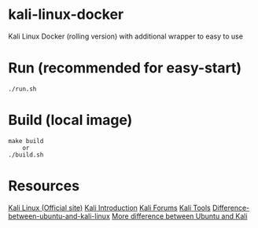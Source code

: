 # kali-linux-docker
Kali Linux Docker (rolling version) with additional wrapper to easy to use

# Run (recommended for easy-start)

```
./run.sh
```

# Build (local image)
```
make build
    or
./build.sh
```

# Resources
[Kali Linux (Official site)](https://www.kali.org/)
[Kali Introduction](https://www.kali.org/docs/introduction/)
[Kali Forums](https://forums.kali.org/)
[Kali Tools](https://tools.kali.org/tools-listing)
[Difference-between-ubuntu-and-kali-linux](https://www.geeksforgeeks.org/difference-between-ubuntu-and-kali-linux/)
[More difference between Ubuntu and Kali](https://www.google.com/search?q=Difference+Between+Kali+Linux+and+Ubuntu&oq=Difference+Between+Kali+Linux+and+Ubuntu&aqs=chrome..69i57&sourceid=chrome&ie=UTF-8)

